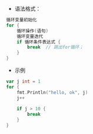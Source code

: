 * 语法格式：
```go
循环变量初始化
for {
	循环操作(语句)
	循环变量迭代
	if 循环条件表达式 {
		break  // 跳出for循环；
	}
}
```

* 示例

```go
var j int = 1
for {
	fmt.Println("hello, ok", j)
	j++
	
	if j > 10 {
		break
	}
}
```